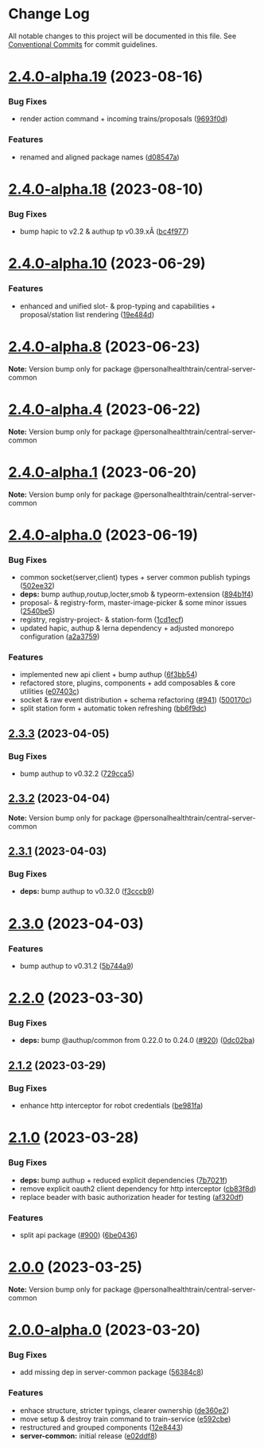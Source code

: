 # Change Log

All notable changes to this project will be documented in this file.
See [Conventional Commits](https://conventionalcommits.org) for commit guidelines.

# [2.4.0-alpha.19](https://github.com/PHT-Medic/central/compare/v2.4.0-alpha.18...v2.4.0-alpha.19) (2023-08-16)


### Bug Fixes

* render action command + incoming trains/proposals ([9693f0d](https://github.com/PHT-Medic/central/commit/9693f0dc0a661e1344603c225662199c0d6e9f59))


### Features

* renamed and aligned package names ([d08547a](https://github.com/PHT-Medic/central/commit/d08547a3e03cf4c8feebd078cfeaa77b67b3ae9c))





# [2.4.0-alpha.18](https://github.com/PHT-Medic/central/compare/v2.4.0-alpha.17...v2.4.0-alpha.18) (2023-08-10)


### Bug Fixes

* bump hapic to v2.2 & authup tp v0.39.xÂ ([bc4f977](https://github.com/PHT-Medic/central/commit/bc4f977af11802ef4c11c722012287e96bb06978))





# [2.4.0-alpha.10](https://github.com/PHT-Medic/central/compare/v2.4.0-alpha.9...v2.4.0-alpha.10) (2023-06-29)


### Features

* enhanced and unified slot- & prop-typing and capabilities + proposal/station list rendering ([19e484d](https://github.com/PHT-Medic/central/commit/19e484dc763740d655dfeed1d23df39518bf3149))





# [2.4.0-alpha.8](https://github.com/PHT-Medic/central/compare/v2.4.0-alpha.7...v2.4.0-alpha.8) (2023-06-23)

**Note:** Version bump only for package @personalhealthtrain/central-server-common





# [2.4.0-alpha.4](https://github.com/PHT-Medic/central/compare/v2.4.0-alpha.3...v2.4.0-alpha.4) (2023-06-22)

**Note:** Version bump only for package @personalhealthtrain/central-server-common





# [2.4.0-alpha.1](https://github.com/PHT-Medic/central/compare/v2.4.0-alpha.0...v2.4.0-alpha.1) (2023-06-20)

**Note:** Version bump only for package @personalhealthtrain/central-server-common





# [2.4.0-alpha.0](https://github.com/PHT-Medic/central/compare/v2.3.6...v2.4.0-alpha.0) (2023-06-19)


### Bug Fixes

* common socket(server,client) types + server common publish typings ([502ee32](https://github.com/PHT-Medic/central/commit/502ee32faab477d920d94d26431707d4ea22ce9b))
* **deps:** bump authup,routup,locter,smob & typeorm-extension ([894b1f4](https://github.com/PHT-Medic/central/commit/894b1f4f5c069aee30dea9a9236ac279a0c4241e))
* proposal- & registry-form, master-image-picker & some minor issues ([2540be5](https://github.com/PHT-Medic/central/commit/2540be5ee3fab263ec389f447b8aeabf6cc20a25))
* registry, registry-project- & station-form ([1cd1ecf](https://github.com/PHT-Medic/central/commit/1cd1ecf3f81ebd3a4194c52e263c75c4bde71fa6))
* updated hapic, authup & lerna dependency + adjusted monorepo configuration ([a2a3759](https://github.com/PHT-Medic/central/commit/a2a37596390da2682c89db520a8f7ec1650fcdbe))


### Features

* implemented new api client + bump authup ([6f3bb54](https://github.com/PHT-Medic/central/commit/6f3bb547b03b8f9fcad37f8810fa3b3238491aae))
* refactored store, plugins, components + add composables & core utilities ([e07403c](https://github.com/PHT-Medic/central/commit/e07403c08ef3dfaea28ac96ee8521bbbddc1d622))
* socket & raw event distribution + schema refactoring ([#941](https://github.com/PHT-Medic/central/issues/941)) ([500170c](https://github.com/PHT-Medic/central/commit/500170cf8b4e36ffbdfc734db04291af8900454f))
* split station form + automatic token refreshing ([bb6f9dc](https://github.com/PHT-Medic/central/commit/bb6f9dca60fc6151bc4284f9fe32a180aef06821))





## [2.3.3](https://github.com/PHT-Medic/central/compare/v2.3.2...v2.3.3) (2023-04-05)


### Bug Fixes

* bump authup to v0.32.2 ([729cca5](https://github.com/PHT-Medic/central/commit/729cca54c85094543d204198fced7a46a80733f2))





## [2.3.2](https://github.com/PHT-Medic/central/compare/v2.3.1...v2.3.2) (2023-04-04)

**Note:** Version bump only for package @personalhealthtrain/central-server-common





## [2.3.1](https://github.com/PHT-Medic/central/compare/v2.3.0...v2.3.1) (2023-04-03)


### Bug Fixes

* **deps:** bump authup to v0.32.0 ([f3cccb9](https://github.com/PHT-Medic/central/commit/f3cccb9a559e35da6b3956802b4ecb6f914163f4))





# [2.3.0](https://github.com/PHT-Medic/central/compare/v2.2.1...v2.3.0) (2023-04-03)


### Features

* bump authup to v0.31.2 ([5b744a9](https://github.com/PHT-Medic/central/commit/5b744a9a36978545ea857a829f63e9cd9543e187))





# [2.2.0](https://github.com/PHT-Medic/central/compare/v2.1.2...v2.2.0) (2023-03-30)


### Bug Fixes

* **deps:** bump @authup/common from 0.22.0 to 0.24.0 ([#920](https://github.com/PHT-Medic/central/issues/920)) ([0dc02ba](https://github.com/PHT-Medic/central/commit/0dc02ba7d6d71261770242126c246b7d091fbedd))





## [2.1.2](https://github.com/PHT-Medic/central/compare/v2.1.1...v2.1.2) (2023-03-29)


### Bug Fixes

* enhance http interceptor for robot credentials ([be981fa](https://github.com/PHT-Medic/central/commit/be981fac06c54294cf9da5e4b889dc08d4f7dd0d))





# [2.1.0](https://github.com/PHT-Medic/central/compare/v2.0.0...v2.1.0) (2023-03-28)


### Bug Fixes

* **deps:** bump authup + reduced explicit dependencies ([7b7021f](https://github.com/PHT-Medic/central/commit/7b7021f86b12fa2ae15e6384fd050fe76a5cf49f))
* remove explicit oauth2 client dependency for http interceptor ([cb83f8d](https://github.com/PHT-Medic/central/commit/cb83f8dd813d28e1a32a9e9e83aed340504a6667))
* replace beader with basic authorization header for testing ([af320df](https://github.com/PHT-Medic/central/commit/af320df098c995848fe1a09ee9953dcd50c85995))


### Features

* split api package ([#900](https://github.com/PHT-Medic/central/issues/900)) ([6be0436](https://github.com/PHT-Medic/central/commit/6be04364ccefe46ac579f29b1839a00598a3694c))





# [2.0.0](https://github.com/PHT-Medic/central/compare/v2.0.0-alpha.0...v2.0.0) (2023-03-25)

**Note:** Version bump only for package @personalhealthtrain/central-server-common





# [2.0.0-alpha.0](https://github.com/PHT-Medic/central/compare/v1.4.0...v2.0.0-alpha.0) (2023-03-20)


### Bug Fixes

* add missing dep in server-common package ([56384c8](https://github.com/PHT-Medic/central/commit/56384c823cfeafda28fce2bdae8ae771f4f83dbc))


### Features

* enhace structure, stricter typings, clearer ownership ([de360e2](https://github.com/PHT-Medic/central/commit/de360e2ff383054ad31b3ce69bf4756496f359ee))
* move setup & destroy train command to train-service ([e592cbe](https://github.com/PHT-Medic/central/commit/e592cbe4481e794303f1f30e8f361ca7d841dbf5))
* restructured and grouped components ([12e8443](https://github.com/PHT-Medic/central/commit/12e84437501534dcb60bcba9e03def6541f702d1))
* **server-common:** initial release ([e02ddf8](https://github.com/PHT-Medic/central/commit/e02ddf89d0c3ffa096bb68aa55ab0b0dff0df433))
